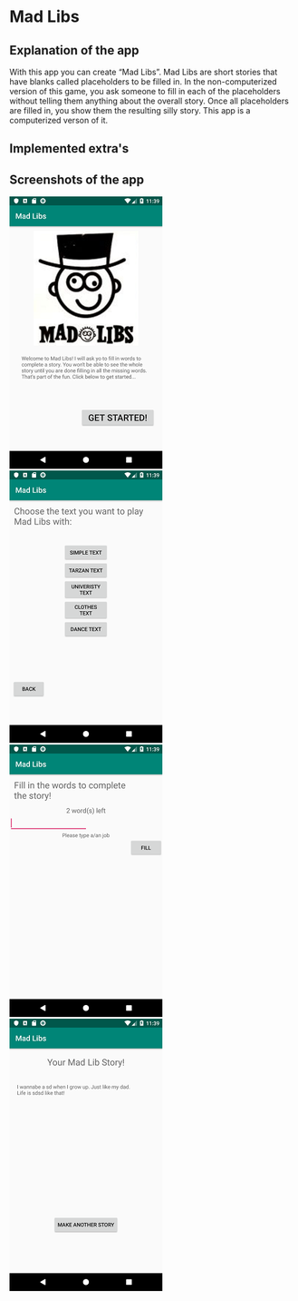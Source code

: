 # Mad Libs

## Explanation of the app
With this app you can create “Mad Libs”. Mad Libs are short stories that have blanks called placeholders to be filled in. In the non-computerized version of this game, you ask someone to fill in each of the placeholders without telling them anything about the overall story. Once all placeholders are filled in, you show them the resulting silly story. This app is a computerized verson of it.

## Implemented extra's

## Screenshots of the app
![](https://github.com/Huikie/Daan_Huikeshoven-pset2/blob/master/doc/first_mad.png)
![](https://github.com/Huikie/Daan_Huikeshoven-pset2/blob/master/doc/second_mad.png)
![](https://github.com/Huikie/Daan_Huikeshoven-pset2/blob/master/doc/third_mad.png)
![](https://github.com/Huikie/Daan_Huikeshoven-pset2/blob/master/doc/last_mad.png)
